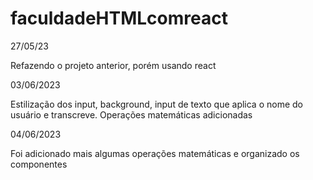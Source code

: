 # faculdadeHTMLcomreact

27/05/23

Refazendo o projeto anterior, porém usando react

03/06/2023

Estilização dos input, background, input de texto que aplica o nome do usuário e transcreve. Operações matemáticas adicionadas

04/06/2023

Foi adicionado mais algumas operações matemáticas e organizado os componentes
